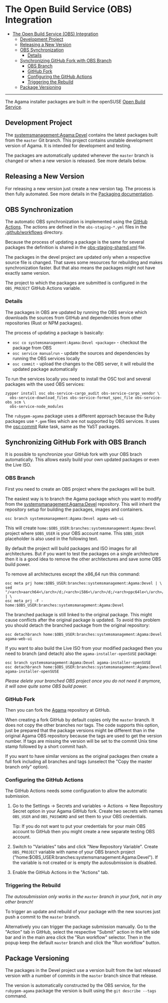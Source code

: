 # The Open Build Service (OBS) Integration

- [The Open Build Service (OBS) Integration](#the-open-build-service-obs-integration)
  - [Development Project](#development-project)
  - [Releasing a New Version](#releasing-a-new-version)
  - [OBS Synchronization](#obs-synchronization)
    - [Details](#details)
  - [Synchronizing GitHub Fork with OBS Branch](#synchronizing-github-fork-with-obs-branch)
    - [OBS Branch](#obs-branch)
    - [GitHub Fork](#github-fork)
    - [Configuring the GitHub Actions](#configuring-the-github-actions)
    - [Triggering the Rebuild](#triggering-the-rebuild)
  - [Package Versioning](#package-versioning)

---

The Agama installer packages are built in the openSUSE [Open Build Service](
https://build.opensuse.org/).

## Development Project

The [systemsmanagement:Agama:Devel](https://build.opensuse.org/project/show/systemsmanagement:Agama:Devel)
contains the latest packages built from the `master` Git branch. This project
contains unstable development version of Agama. It is intended for development
and testing.

The packages are automatically updated whenever the `master` branch is changed
or when a new version is released. See more details below.

## Releasing a New Version

For releasing a new version just create a new version tag. The process is then
fully automated. See more details in the [Packaging documentation](
../PACKAGING.md#bumping-the-version).

## OBS Synchronization

The automatic OBS synchronization is implemented using the [GitHub Actions](
https://github.com/features/actions). The actions are defined in the
`obs-staging-*.yml` files in the [.github/workflows](../.github/workflows)
directory.

Because the process of updating a package is the same for several packages
the definition is shared in the [obs-staging-shared.yml](
../.github/workflows/obs-staging-shared.yml) file.

The packages in the devel project are updated only when a respective source
file is changed. That saves some resources for rebuilding and makes
synchronization faster. But that also means the packages might not have exactly
same version.

The project to which the packages are submitted is configured in the
`OBS_PROJECT` GitHub Actions variable.

### Details

The packages in OBS are updated by running the OBS service which downloads the
sources from GitHub and dependencies from other repositories (Rust or NPM
packages).

The process of updating a package is basically:

- `osc co systemsmanagement:Agama:Devel <package>` - checkout the package
  from OBS
- `osc service manualrun` - update the sources and dependencies by running
  the OBS services locally
- `osc commit` - upload the changes to the OBS server, it will rebuild the
  updated package automatically

To run the services locally you need to install the OSC tool and several
packages with the used OBS services:

```shell
zypper install osc obs-service-cargo_audit obs-service-cargo_vendor \
  obs-service-download_files obs-service-format_spec_file obs-service-obs_scm \
  obs-service-node_modules
```

The `rubygem-agama` package uses a different approach because the Ruby packages
use `*.gem` files which are not supported by OBS services. It uses the
[osc:commit](https://github.com/openSUSE/packaging_rake_tasks#osccommit) Rake
task, same as the YaST packages.

## Synchronizing GitHub Fork with OBS Branch

It is possible to synchronize your GitHub fork with your OBS brach
automatically. This allows easily build your own updated packages or even the
Live ISO.

### OBS Branch

First you need to create an OBS project where the packages will be built.

The easiest way is to branch the Agama package which you want to modify from the
[systemsmanagement:Agama:Devel](
https://build.opensuse.org/project/show/systemsmanagement:Agama:Devel)
repository. This will inherit the repository setup for building the packages,
images and containers.

``` shell
osc branch systemsmanagement:Agama:Devel agama-web-ui
```

This will create `home:$OBS_USER:branches:systemsmanagement:Agama:Devel`
project where `$OBS_USER` is your OBS account name. This `$OBS_USER` placeholder
is also used in the following text.

By default the project will build packages and ISO images for all architectures.
But if you want to test the packages on a single architecture then it is a good
idea to remove the other architectures and save some OBS build power.

To remove all architectures except the x86_64 run this command:

``` shell
osc meta prj home:$OBS_USER:branches:systemsmanagement:Agama:Devel | \
sed "/<arch>aarch64<\/arch>/d;/<arch>i586<\/arch>/d;/<arch>ppc64le<\/arch>/d;/<arch>s390x<\/arch>/d;" | \
osc meta prj -F - home:$OBS_USER:branches:systemsmanagement:Agama:Devel
```

The branched package is still linked to the original package. This might cause
conflicts after the original package is updated. To avoid this problem you
should detach the branched package from the original repository:

``` shell
osc detachbranch home:$OBS_USER:branches:systemsmanagement:Agama:Devel agama-web-ui
```

If you want to also build the Live ISO from your modified packaged then you need
to branch (and detach) also the `agama-installer-openSUSE` package:

``` shell
osc branch systemsmanagement:Agama:Devel agama-installer-openSUSE
osc detachbranch home:$OBS_USER:branches:systemsmanagement:Agama:Devel agama-installer-openSUSE
```

*Please delete your branched OBS project once you do not need it anymore, it
will save quite some OBS build power.*

### GitHub Fork

Then you can fork the [Agama](https://github.com/openSUSE/agama) repository at
GitHub.

When creating a fork GitHub by default copies only the `master` branch. It does
not copy the other branches nor tags. The code supports this option, just be
prepared that the package versions might be different than in the original Agama
OBS repository because the tags are used to get the version number. If tags are
missing the version will be set to the commit Unix time stamp followed by a
short commit hash.

If you want to have similar versions as the original packages then create a full
fork including all branches and tags (unselect the "Copy the master branch only"
option).

### Configuring the GitHub Actions

The GitHub Actions needs some configuration to allow the automatic submission.

1. Go to the Settings -> Secrets and variables -> Actions -> New Repository
   Secret option in your Agama GitHub fork. Create two secrets with names
   `OBS_USER` and `OBS_PASSWORD` and set them to your OBS credentials.

   Tip: If you do not want to put your credentials for your main OBS account
   to GitHub then you might create a new separate testing OBS account.

2. Switch to "Variables" tabs and click "New Repository Variable".
   Create `OBS_PROJECT` variable with name of your OBS branch project
   ("home:$OBS_USER:branches:systemsmanagement:Agama:Devel"). If the variable
   is not created or is empty the autosubmission is disabled.

3. Enable the GitHub Actions in the "Actions" tab.

### Triggering the Rebuild

*The autosubmission only works in the `master` branch in your fork, not in any
other branch!*

To trigger an update and rebuild of your package with the new sources just push
a commit to the `master` branch.

Alternatively you can trigger the package submission manually. Go to the
"Action" tab in GitHub, select the respective "Submit" action in the left side
bar and in the main area click the "Run workflow" selector. Then in the popup
keep the default `master` branch and click the "Run workflow" button.

## Package Versioning

The packages in the Devel project use a version built from the last released
version with a number of commits in the `master` branch since that release.

The version is automatically constructed by the OBS service, for the
`rubygem-agama` package the version is built using the `git describe --tags`
command.
